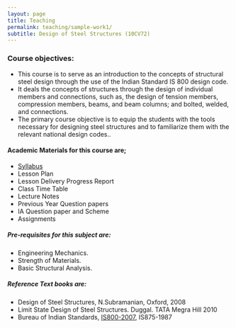 ```yaml
---
layout: page
title: Teaching
permalink: teaching/sample-work1/
subtitle: Design of Steel Structures (10CV72)
---
```


### Course objectives: 
* This course is to serve as an introduction to the concepts of structural steel design through the use of the Indian Standard IS 800 design code. 
* It deals the concepts of structures through the design of individual members and connections, such as, the design of tension members, compression members, beams, and beam columns; and bolted, welded, and connections. 
* The primary course objective is to equip the students with the tools necessary for designing steel structures and to familiarize them with the relevant national design codes..

#### Academic Materials for this course are;

* [Syllabus](https://drive.google.com/open?id=0B7DoZbz5_0lfTzRMeDBIa0FERVk)
* Lesson Plan
* Lesson Delivery Progress Report
* Class Time Table
* Lecture Notes
* Previous Year Question papers
* IA Question paper and Scheme
* Assignments

##### Pre-requisites for this subject are:
* Engineering Mechanics.
* Strength of Materials.
* Basic Structural Analysis.

##### Reference Text books are:
* Design of Steel Structures, N.Subramanian, Oxford, 2008
* Limit State Design of Steel Structures. Duggal. TATA Megra Hill 2010
* Bureau of Indian Standards, [IS800-2007](https://archive.org/stream/gov.in.is.800.2007#page/n3/mode/2up), IS875-1987
